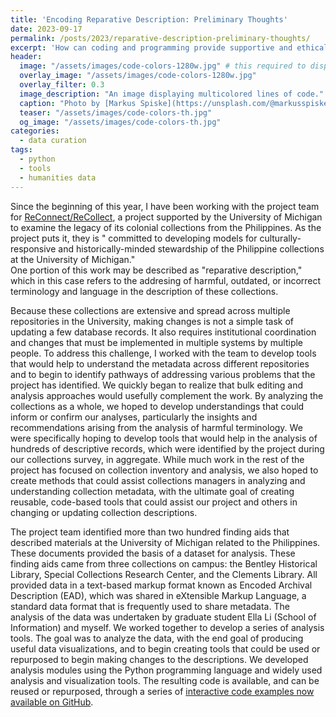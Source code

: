 ```yaml
---
title: 'Encoding Reparative Description: Preliminary Thoughts'
date: 2023-09-17
permalink: /posts/2023/reparative-description-preliminary-thoughts/
excerpt: 'How can coding and programming provide supportive and ethical support for reparative description?'
header:
  image: "/assets/images/code-colors-1280w.jpg" # this required to display custom twitter card image for the post, but does it override the hero image (overlay_image)?
  overlay_image: "/assets/images/code-colors-1280w.jpg"
  overlay_filter: 0.3
  image_description: "An image displaying multicolored lines of code."
  caption: "Photo by [Markus Spiske](https://unsplash.com/@markusspiske) on [Unsplash](https://unsplash.com/s/photos/code)"
  teaser: "/assets/images/code-colors-th.jpg"
  og_image: "/assets/images/code-colors-th.jpg"
categories:
  - data curation
tags:
  - python
  - tools
  - humanities data
---
```


Since the beginning of this year, I have been working with the project team for [ReConnect/ReCollect](https://www.reconnect-recollect.com/), a project supported by the University of Michigan to examine the legacy of its colonial collections from the Philippines. As the project puts it, they is " committed to developing models for culturally-responsive and historically-minded stewardship of the Philippine collections at the University of Michigan."  
One portion of this work may be described as "reparative description," which in this case refers to the addresing of harmful, outdated, or incorrect terminology and language in the description of these collections. 

Because these collections are extensive and spread across multiple repositories in the University, making changes is not a simple task of updating a few database records. It also requires institutional coordination and changes that must be implemented in multiple systems by multiple people. 
To address this challenge, I worked with the team to develop tools that would help to understand the metadata across different repositories and to begin to identify pathways of addressing various problems that the project has identified. We quickly began to realize that bulk editing and analysis approaches would usefully complement the work. By analyzing the collections as a whole, we hoped to develop understandings that could inform or confirm our analyses, particularly the insights and recommendations arising from the analysis of harmful terminology. We were specifically hoping to develop tools that would help in the analysis of hundreds of descriptive records, which were identified by the project during our collections survey, in aggregate. While much work in the rest of the project has focused on collection inventory and analysis, we also hoped to create methods that could assist collections managers in analyzing and understanding collection metadata, with the ultimate goal of creating reusable, code-based tools that could assist our project and others in changing or updating collection descriptions. 

The project team identified more than two hundred finding aids that described materials at the University of Michigan related to the Philippines. These documents provided the basis of a dataset for analysis. These finding aids came from three collections on campus: the Bentley Historical Library, Special Collections Research Center, and the Clements Library. All provided data in a text-based markup format known as Encoded Archival Description (EAD), which was shared in eXtensible Markup Language, a standard data format that is frequently used to share metadata. The analysis of the data was undertaken by graduate student Ella Li (School of Information) and myself. We worked together to develop a series of analysis tools. The goal was to analyze the data, with the end goal of producing useful data visualizations, and to begin creating tools that could be used or repurposed to begin making changes to the descriptions. We developed analysis modules using the Python programming language and widely used analysis and visualization tools. The resulting code is available, and can be reused or repurposed, through a series of [interactive code examples now available on GitHub](https://github.com/jiaqili0803/ReConnect-ReCollect_Automation). 